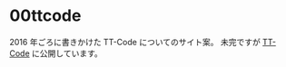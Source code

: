 # 00ttcode

2016 年ごろに書きかけた TT-Code についてのサイト案。
未完ですが [TT-Code](https://yoyuse.github.io/00ttcode/) に公開しています。
